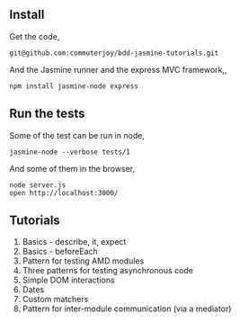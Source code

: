 
Install
-------

Get the code,

```
git@github.com:commuterjoy/bdd-jasmine-tutorials.git
```

And the Jasmine runner and the express MVC framework,,

```
npm install jasmine-node express
```

Run the tests
-------------

Some of the test can be run in node,

```
jasmine-node --verbose tests/1
```

And some of them in the browser,

```
node server.js
open http://localhost:3000/
```

Tutorials
---------

1. Basics - describe, it, expect
2. Basics - beforeEach
3. Pattern for testing AMD modules
4. Three patterns for testing asynchronous code 
5. Simple DOM interactions 
6. Dates
7. Custom matchers
8. Pattern for inter-module communication (via a mediator)

